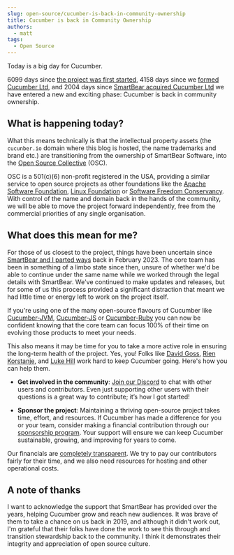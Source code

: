```yaml
---
slug: open-source/cucumber-is-back-in-community-ownership
title: Cucumber is back in Community Ownership
authors:
  - matt
tags:
  - Open Source
---
```


Today is a big day for Cucumber.

6099 days since [the project was first started](https://github.com/cucumber/cucumber-ruby/commit/f3292f4023a707099d02602b2bd6c4ca3cec6820), 4158 days since we [formed Cucumber Ltd](https://cucumber.io/blog/news/cucumber-limited/), and 2004 days since [SmartBear acquired Cucumber Ltd](https://cucumber.io/blog/news/cucumber-acquired-by-smartbear/) we have entered a new and exciting phase: Cucumber is back in community ownership.

<!-- truncate -->

## What is happening today?

What this means technically is that the intellectual property assets (the `cucunber.io` domain where this blog is hosted, the name trademarks and brand etc.) are transitioning from the ownership of SmartBear Software, into the [Open Source Collective](https://oscollective.org/) (OSC).

OSC is a 501(c)(6) non-profit registered in the USA, providing a similar service to open source projects as other foundations like the [Apache Software Foundation](https://www.apache.org/), [Linux Foundation](https://www.linuxfoundation.org/) or [Software Freedom Conservancy](https://sfconservancy.org/). With control of the name and domain back in the hands of the community, we will be able to move the project forward independently, free from the commercial priorities of any single organisation.

## What does this mean for me?

For those of us closest to the project, things have been uncertain since [SmartBear and I parted ways](https://mattwynne.net/new-beginning) back in February 2023. The core team has been in something of a limbo state since then, unsure of whether we'd be able to continue under the same name while we worked through the legal details with SmartBear. We've continued to make updates and releases, but for some of us this process provided a significant distraction that meant we had little time or energy left to work on the project itself.

If you're using one of the many open-source flavours of Cucumber like [Cucumber-JVM](https://github.com/cucumber/cucumber-jvm), [Cucumber-JS](https://github.com/cucumber/cucumber-js) or [Cucumber-Ruby](https://github.com/cucumber/cucumber-ruby) you can now be confident knowing that the core team can focus 100% of their time on evolving those products to meet your needs.

This also means it may be time for you to take a more active role in ensuring the long-term health of the project. Yes, you! Folks like [David Goss](https://www.linkedin.com/in/davidjgoss/), [Rien Korstanje](https://www.linkedin.com/in/mpkorstanje/), and [Luke Hill](https://www.linkedin.com/in/i-am-luke-hill/) work hard to keep Cucumber going. Here's how you can help them.

* **Get involved in the community**: [Join our Discord](https://cucumber.io/community) to chat with other users and contributors. Even just supporting other users with their questions is a great way to contribute; it’s how I got started!

* **Sponsor the project**: Maintaining a thriving open-source project takes time, effort, and resources. If Cucumber has made a difference for you or your team, consider making a financial contribution through our [sponsorship program](https://cucumber.io/sponsors). Your support will ensure we can keep Cucumber sustainable, growing, and improving for years to come.

Our financials are [completely transparent](https://opencollective.com/cucumber#category-BUDGET). We try to pay our contributors fairly for their time, and we also need resources for hosting and other operational costs.

## A note of thanks

I want to acknowledge the support that SmartBear has provided over the years, helping Cucumber grow and reach new audiences. It was brave of them to take a chance on us back in 2019, and although it didn't work out, I'm grateful that their folks have done the work to see this through and transition stewardship back to the community. I think it demonstrates their integrity and appreciation of open source culture.
